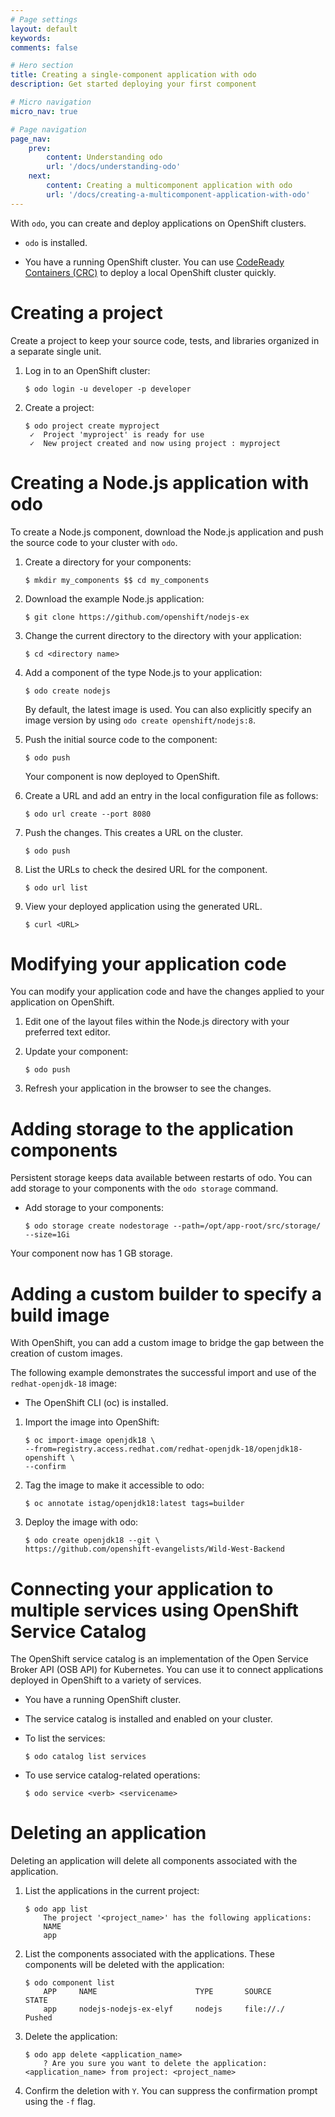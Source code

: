 ```yaml
---
# Page settings
layout: default
keywords:
comments: false

# Hero section
title: Creating a single-component application with odo
description: Get started deploying your first component

# Micro navigation
micro_nav: true

# Page navigation
page_nav:
    prev:
        content: Understanding odo
        url: '/docs/understanding-odo'
    next:
        content: Creating a multicomponent application with odo
        url: '/docs/creating-a-multicomponent-application-with-odo'
---
```

With `odo`, you can create and deploy applications on OpenShift
clusters.

  - `odo` is installed.

  - You have a running OpenShift cluster. You can use [CodeReady
    Containers
    (CRC)](https://cloud.redhat.com/openshift/install/crc/installer-provisioned?intcmp=7013a000002CtetAAC)
    to deploy a local OpenShift cluster quickly.

# Creating a project

Create a project to keep your source code, tests, and libraries
organized in a separate single unit.

1.  Log in to an OpenShift cluster:
    
        $ odo login -u developer -p developer

2.  Create a project:
    
        $ odo project create myproject
         ✓  Project 'myproject' is ready for use
         ✓  New project created and now using project : myproject

# Creating a Node.js application with odo

To create a Node.js component, download the Node.js application and push
the source code to your cluster with `odo`.

1.  Create a directory for your components:
    
        $ mkdir my_components $$ cd my_components

2.  Download the example Node.js application:
    
        $ git clone https://github.com/openshift/nodejs-ex

3.  Change the current directory to the directory with your application:
    
        $ cd <directory name>

4.  Add a component of the type Node.js to your application:
    
        $ odo create nodejs
    
    <div class="note">
    
    By default, the latest image is used. You can also explicitly
    specify an image version by using `odo create openshift/nodejs:8`.
    
    </div>

5.  Push the initial source code to the component:
    
        $ odo push
    
    Your component is now deployed to OpenShift.

6.  Create a URL and add an entry in the local configuration file as
    follows:
    
        $ odo url create --port 8080

7.  Push the changes. This creates a URL on the cluster.
    
        $ odo push

8.  List the URLs to check the desired URL for the component.
    
        $ odo url list

9.  View your deployed application using the generated URL.
    
        $ curl <URL>

# Modifying your application code

You can modify your application code and have the changes applied to
your application on OpenShift.

1.  Edit one of the layout files within the Node.js directory with your
    preferred text editor.

2.  Update your component:
    
        $ odo push

3.  Refresh your application in the browser to see the changes.

# Adding storage to the application components

Persistent storage keeps data available between restarts of odo. You can
add storage to your components with the `odo storage` command.

  - Add storage to your components:
    
        $ odo storage create nodestorage --path=/opt/app-root/src/storage/ --size=1Gi

Your component now has 1 GB storage.

# Adding a custom builder to specify a build image

With OpenShift, you can add a custom image to bridge the gap between the
creation of custom images.

The following example demonstrates the successful import and use of the
`redhat-openjdk-18` image:

  - The OpenShift CLI (oc) is installed.

<!-- end list -->

1.  Import the image into OpenShift:
    
        $ oc import-image openjdk18 \
        --from=registry.access.redhat.com/redhat-openjdk-18/openjdk18-openshift \
        --confirm

2.  Tag the image to make it accessible to odo:
    
        $ oc annotate istag/openjdk18:latest tags=builder

3.  Deploy the image with odo:
    
        $ odo create openjdk18 --git \
        https://github.com/openshift-evangelists/Wild-West-Backend

# Connecting your application to multiple services using OpenShift Service Catalog

The OpenShift service catalog is an implementation of the Open Service
Broker API (OSB API) for Kubernetes. You can use it to connect
applications deployed in OpenShift to a variety of services.

  - You have a running OpenShift cluster.

  - The service catalog is installed and enabled on your cluster.

<!-- end list -->

  - To list the services:
    
        $ odo catalog list services

  - To use service catalog-related operations:
    
        $ odo service <verb> <servicename>

# Deleting an application

<div class="important">

Deleting an application will delete all components associated with the
application.

</div>

1.  List the applications in the current project:
    
        $ odo app list
            The project '<project_name>' has the following applications:
            NAME
            app

2.  List the components associated with the applications. These
    components will be deleted with the application:
    
        $ odo component list
            APP     NAME                      TYPE       SOURCE        STATE
            app     nodejs-nodejs-ex-elyf     nodejs     file://./     Pushed

3.  Delete the application:
    
        $ odo app delete <application_name>
            ? Are you sure you want to delete the application: <application_name> from project: <project_name>

4.  Confirm the deletion with `Y`. You can suppress the confirmation
    prompt using the `-f` flag.
